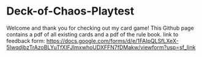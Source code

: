 # Deck-of-Chaos-Playtest
Welcome and thank you for checking out my card game!
This Github page contains a pdf of all existing cards and a pdf of the rule book.
link to feedback form:
https://docs.google.com/forms/d/e/1FAIpQLSfLXeX-5IwqdibzTrAzoBLYuTfXIFJlmxwhoUDXFFN7fDMakw/viewform?usp=sf_link
